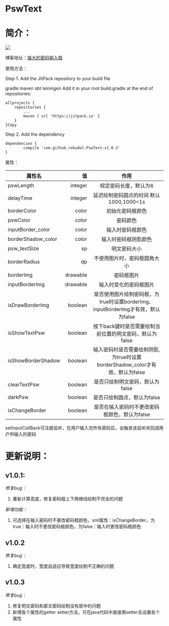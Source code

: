 # PswText
简介：
====
![](/GIF.gif)

博客地址：[强大的密码输入框][1]


使用方法：


Step 1. Add the JitPack repository to your build file

gradle
maven
sbt
leiningen
Add it in your root build.gradle at the end of repositories:

	allprojects {
		repositories {
			...
			maven { url 'https://jitpack.io' }
		}
	}Copy

Step 2. Add the dependency


	dependencies {
	        compile 'com.github.rokudol:PswText:v1.0.3'
	}


属性：



| 属性名             |       值 |                             作用                             |
| ------------------ | -------: | :----------------------------------------------------------: |
| pswLength          |  integer |                    规定密码长度，默认为6                     |
| delayTime          |  integer |           延迟绘制密码圆点的时间 默认1000,1000=1s            |
| borderColor        |    color |                       初始化密码框颜色                       |
| pswColor           |    color |                           密码颜色                           |
| inputBorder_color  |    color |                       输入时密码框颜色                       |
| borderShadow_color |    color |                     输入时密码框阴影颜色                     |
| psw_textSize       |       sp |                         明文密码大小                         |
| borderRadius       |       dp |                 不使用图片时，密码框圆角大小                 |
| borderImg          | drawable |                          密码框图片                          |
| inputBorderImg     | drawable |                    输入时变化的密码框图片                    |
| isDrawBorderImg    |  boolean | 是否使用图片绘制密码框，为true时设置borderImg、inputBorderImg才有效，默认为false |
| isShowTextPsw      |  boolean |   按下back键时是否需要绘制当前位置的明文密码，默认为false    |
| isShowBorderShadow |  boolean | 输入密码时是否需要绘制阴影,为true时设置borderShadow_color才有效，默认为false |
| clearTextPsw       |  boolean |               是否只绘制明文密码，默认为false                |
| darkPsw            |  boolean |                 是否只绘制圆点，默认为false                  |
| isChangeBorder     |  boolean |        是否在输入密码时不更改密码框颜色，默认为false         |

 setInputCallBack可注册监听，在用户输入完所有密码后，会触发该监听并回调用户所输入的密码


更新说明：
======
## v1.0.1:

_修复bug：_ 

1. 重新计算高度，修复密码框上下两根线绘制不完全的问题

_新增功能：_ 

1. 可选择在输入密码时不更改密码框颜色，xml属性：isChangeBorder，为true：输入时不更改密码框颜色，为false：输入时更改密码框颜色

## v1.0.2

_修复bug：_

1. 确定高度时，宽度自适应导致宽度绘制不正确的问题

## v1.0.3

_修复bug：_

1. 修复明文密码和密文密码绘制没有居中的问题
2. 新增各个属性的getter setter方法，可在java代码中直接用setter去设置各个属性

  [1]: http://blog.rokudol.cn/%E8%87%AA%E5%AE%9A%E4%B9%89view---%E5%BC%BA%E5%A4%A7%E7%9A%84%E5%AF%86%E7%A0%81%E8%BE%93%E5%85%A5%E6%A1%86.html#more
